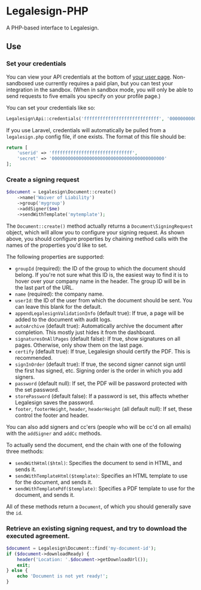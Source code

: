 # Legalesign-PHP

A PHP-based interface to Legalesign.

## Use

### Set your credentials
You can view your API credentials at the bottom of [your user page](https://legalesign.com/acc/settings/).
Non-sandboxed use currently requires a paid plan, but you can test your integration in the sandbox. (When in sandbox
mode, you will only be able to send requests to five emails you specify on your profile page.)

You can set your credentials like so:

```php
Legalesign\Api::credentials('ffffffffffffffffffffffffffff', '000000000000000000000000000000000000000000');
```

If you use Laravel, credentials will automatically be pulled from a `legalesign.php` config file, if one exists. The
format of this file should be:

```php
return [
    'userid' => 'ffffffffffffffffffffffffffffff',
    'secret' => '000000000000000000000000000000000000000000'
];
```

### Create a signing request

```php
$document = Legalesign\Document::create()
    ->name('Waiver of Liability')
    ->group('mygroup')
    ->addSigner($me)
    ->sendWithTemplate('mytemplate');
```

The `Document::create()` method actually returns a `Document\SigningRequest` object, which will allow you to configure
your signing request. As shown above, you should configure properties by chaining method calls with the names of the
properties you'd like to set.

The following properties are supported:

  - `groupId` (required): the ID of the group to which the document should belong. If you're not sure what this ID is, the easiest way to find it is to hover over your company name in the header. The group ID will be in the last part of the URL.
  - `name` (required): the company name.
  - `userId`: the ID of the user from which the document should be sent. You can leave this blank for the default.
  - `appendLegalesignValidationInfo` (default true): If true, a page will be added to the document with audit logs.
  - `autoArchive` (default true): Automatically archive the document after completion. This mostly just hides it from the dashboard.
  - `signaturesOnAllPages` (default false): If true, show signatures on all pages. Otherwise, only show them on the last page.
  - `certify` (default true): If true, Legalesign should certify the PDF. This is recommended.
  - `signInOrder` (default true): If true, the second signer cannot sign until the first has signed, etc. Signing order is the order in which you add signers.
  - `password` (default null): If set, the PDF will be password protected with the set password.
  - `storePassword` (default false): If a password is set, this affects whether Legalesign saves the password.
  - `footer`, `footerHeight`, `header`, `headerHeight` (all default null): If set, these control the footer and header.

You can also add signers and cc'ers (people who will be cc'd on all emails) with the `addSigner` and `addCc` methods.

To actually send the document, end the chain with one of the following three methods:

  - `sendWithHtml($html)`: Specifies the document to send in HTML, and sends it.
  - `sendWithTemplateHtml($template)`: Specifies an HTML template to use for the document, and sends it.
  - `sendWithTemplatePdf($template)`: Specifies a PDF template to use for the document, and sends it.

All of these methods return a `Document`, of which you should generally save the `id`.

### Retrieve an existing signing request, and try to download the executed agreement.
```php
$document = Legalesign\Document::find('my-document-id');
if ($document->downloadReady) {
    header('Location: '.$document->getDownloadUrl());
    exit;
} else {
    echo 'Document is not yet ready!';
}
```
